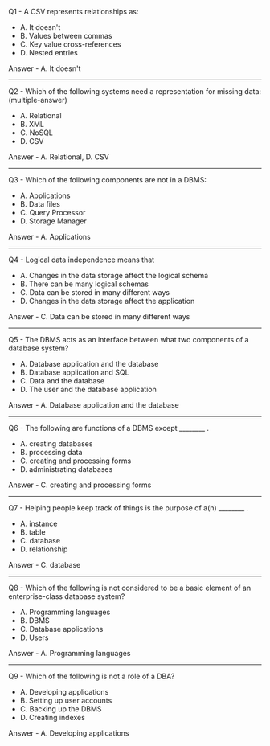 Q1 - A CSV represents relationships as:

- A. It doesn't
- B. Values between commas
- C. Key value cross-references
- D. Nested entries

Answer - A. It doesn't 

--- 

Q2 - Which of the following systems need a representation for missing data: (multiple-answer)

- A. Relational
- B. XML
- C. NoSQL
- D. CSV

Answer - A. Relational, D. CSV

---

Q3 - Which of the following components are not in a DBMS:

- A. Applications
- B. Data files
- C. Query Processor
- D. Storage Manager

Answer - A. Applications

---

Q4 - Logical data independence means that

- A. Changes in the data storage affect the logical schema
- B. There can be many logical schemas
- C. Data can be stored in many different ways
- D. Changes in the data storage affect the application

Answer - C. Data can be stored in many different ways

---

Q5 - The DBMS acts as an interface between what two components of a database system?

- A. Database application and the database
- B. Database application and SQL
- C. Data and the database
- D. The user and the database application

Answer - A. Database application and the database

---

Q6 - The following are functions of a DBMS except ________ .

- A. creating databases
- B. processing data
- C. creating and processing forms
- D. administrating databases

Answer - C. creating and processing forms

---

Q7 - Helping people keep track of things is the purpose of a(n) ________ .

- A. instance
- B. table
- C. database
- D. relationship

Answer - C. database

---

Q8 - Which of the following is not considered to be a basic element of an enterprise-class database system?

- A. Programming languages
- B. DBMS
- C. Database applications
- D. Users

Answer - A. Programming languages

---

Q9 - Which of the following is not a role of a DBA?

- A. Developing applications
- B. Setting up user accounts
- C. Backing up the DBMS
- D. Creating indexes

Answer - A. Developing applications

